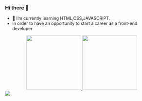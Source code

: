 ### Hi there 👋

- 🌱 I’m currently learning HTML,CSS,JAVASCRIPT.
- In order to have an opportunity to start a career as a front-end developer

<div align="center">
  <a href="https://github.com/williangomesdev">
  <img height="180em" src="https://github-readme-stats.vercel.app/api?username=williangomesdev&show_icons=true&theme=dark&include_all_commits=true&count_private=true"/>
  <img height="180em" src="https://github-readme-stats.vercel.app/api/top-langs/?username=williangomesdev&layout=compact&langs_count=7&theme=dark"/>
</div>
  
 <div> 
  <a href="www.linkedin.com/in/williangomesdev"><img src="https://img.shields.io/badge/-LinkedIn-%230077B5?style=for-the-badge&logo=linkedin&logoColor=white"/></a> 
</div>

